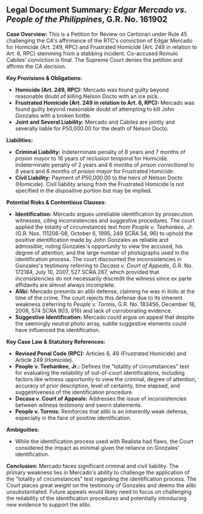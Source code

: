 ## Legal Document Summary: *Edgar Mercado vs. People of the Philippines*, G.R. No. 161902

**Case Overview:** This is a Petition for Review on Certiorari under Rule 45 challenging the CA's affirmance of the RTC's conviction of Edgar Mercado for Homicide (Art. 249, RPC) and Frustrated Homicide (Art. 249 in relation to Art. 6, RPC) stemming from a stabbing incident. Co-accused Romulo Cabiles' conviction is final. The Supreme Court denies the petition and affirms the CA decision.

**Key Provisions & Obligations:**

*   **Homicide (Art. 249, RPC):** Mercado was found guilty beyond reasonable doubt of killing Nelson Docto with an ice pick.
*   **Frustrated Homicide (Art. 249 in relation to Art. 6, RPC):** Mercado was found guilty beyond reasonable doubt of attempting to kill John Gonzales with a broken bottle.
*   **Joint and Several Liability:** Mercado and Cabiles are jointly and severally liable for P50,000.00 for the death of Nelson Docto.

**Liabilities:**

*   **Criminal Liability:** Indeterminate penalty of 8 years and 7 months of *prision mayor* to 16 years of *reclusion temporal* for Homicide. Indeterminate penalty of 2 years and 6 months of *prison correctional* to 8 years and 6 months of *prision mayor* for Frustrated Homicide.
*   **Civil Liability:** Payment of P50,000.00 to the heirs of Nelson Docto (Homicide). Civil liability arising from the Frustrated Homicide is not specified in the dispositive portion but may be implied.

**Potential Risks & Contentious Clauses:**

*   **Identification:** Mercado argues unreliable identification by prosecution witnesses, citing inconsistencies and suggestive procedures. The court applied the totality of circumstances test from *People v. Teehankee, Jr.* (G.R. Nos. 111206-08, October 6, 1995, 249 SCRA 54, 96) to uphold the positive identification made by John Gonzales as reliable and admissible, noting Gonzales's opportunity to view the accused, his degree of attention, and the large number of photographs used in the identification process. The court discounted the inconsistencies in Gonzales's testimony referring to *Decasa v. Court of Appeals*, G.R. No. 172184, July 10, 2007, 527 SCRA 267, which provided that inconsistencies do not necessarily discredit the witness since ex parte affidavits are almost always incomplete.
*   **Alibi:** Mercado presents an alibi defense, claiming he was in Iloilo at the time of the crime. The court rejects this defense due to its inherent weakness (referring to *People v. Tormis*, G.R. No. 183456, December 18, 2008, 574 SCRA 903, 916) and lack of corroborating evidence.
*   **Suggestive Identification:** Mercado could argue on appeal that despite the seemingly neutral photo array, subtle suggestive elements could have influenced the identification.

**Key Case Law & Statutory References:**

*   **Revised Penal Code (RPC):** Articles 6, 49 (Frustrated Homicide) and Article 249 (Homicide).
*   **People v. Teehankee, Jr.:** Defines the "totality of circumstances" test for evaluating the reliability of out-of-court identifications, including factors like witness opportunity to view the criminal, degree of attention, accuracy of prior description, level of certainty, time elapsed, and suggestiveness of the identification procedure.
*   **Decasa v. Court of Appeals:** Addresses the issue of inconsistencies between witness testimony and sworn statements.
*   **People v. Tormis:**  Reinforces that alibi is an inherently weak defense, especially in the face of positive identification.

**Ambiguities:**

*   While the identification process used with Realista had flaws, the Court considered the impact as minimal given the reliance on Gonzales' identification.

**Conclusion:** Mercado faces significant criminal and civil liability. The primary weakness lies in Mercado's ability to challenge the application of the "totality of circumstances" test regarding the identification process. The Court places great weight on the testimony of Gonzales and deems the alibi unsubstantiated. Future appeals would likely need to focus on challenging the reliability of the identification procedures and potentially introducing new evidence to support the alibi.
